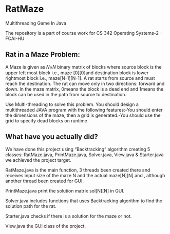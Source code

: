 # RatMaze
Multithreading Game In Java

The repository is a part of course work for CS 342 Operating Systems-2 - FCAI-HU



## Rat in a Maze Problem: 

 A Maze is given as 𝑁×𝑁 binary matrix of blocks where source block is the upper left most block i.e., maze [0][0]and destination block is lower rightmost block i.e., maze[N-1][N-1]. A rat starts from source and must reach the destination. The rat can move only in two directions: forward and down. In the maze matrix, 0means  the  block  is  a  dead  end  and 1means  the  block  can  be  used  in  the  path  from  source  to destination. 

Use Multi-threading to solve this problem. You should design a multithreaded JAVA program with the following features:-You should enter the dimensions of the maze, then a grid is generated.-You should use the grid to specify dead blocks on runtime 

 

## What have you actually did? 

We have done this project using “Backtracking” algorithm creating 5 classes: RatMaze.java, PrintMaze.java, Solver.java, View.java & Starter.java we achieved the project target. 

RatMaze.java is the main function, 3 threads been created there and receives input size of the maze N and the actual maze[N][N] and , although another thread been created for GUI. 

PrintMaze.java print the solution matrix sol[N][N] in GUI. 

Solver.java includes functions that uses Backtracking algorithm to find the solution path for the rat. 

Starter.java checks if there is a solution for the maze or not. 

View.java the GUI class of the project. 
